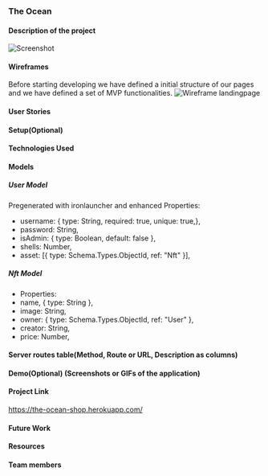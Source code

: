 ### The Ocean

#### Description of the project

![Screenshot](Capture.PNG)

#### Wireframes

Before starting developing we have defined a initial structure of our pages and we have defined a set of MVP functionalities.
![Wireframe landingpage](../master/public/images/landingpage.png)

#### User Stories

#### Setup(Optional)

#### Technologies Used

#### Models

##### User Model

Pregenerated with ironlauncher and enhanced
Properties:

- username: { type: String, required: true, unique: true,},
- password: String,
- isAdmin: { type: Boolean, default: false },
- shells: Number,
- asset: [{ type: Schema.Types.ObjectId, ref: "Nft" }],

##### Nft Model

- Properties:
- name, { type: String },
- image: String,
- owner: { type: Schema.Types.ObjectId, ref: "User" },
- creator: String,
- price: Number,

#### Server routes table(Method, Route or URL, Description as columns)

#### Demo(Optional) (Screenshots or GIFs of the application)

#### Project Link

https://the-ocean-shop.herokuapp.com/

#### Future Work

#### Resources

#### Team members
